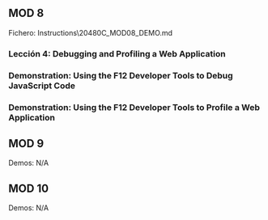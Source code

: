 ## MOD 8

Fichero: Instructions\20480C_MOD08_DEMO.md

### Lección 4: Debugging and Profiling a Web Application

### Demonstration: Using the F12 Developer Tools to Debug JavaScript Code

### Demonstration: Using the F12 Developer Tools to Profile a Web Application

## MOD 9

Demos: N/A

## MOD 10

Demos: N/A

### 